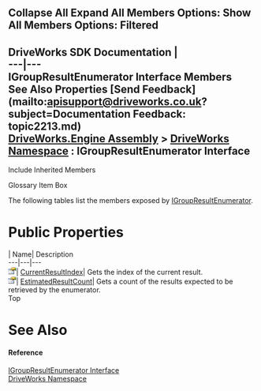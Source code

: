 Collapse All Expand All Members Options: Show All  Members Options: Filtered   
---  
DriveWorks SDK Documentation  |   
---|---  
IGroupResultEnumerator Interface Members   
See Also Properties [Send Feedback](mailto:apisupport@driveworks.co.uk?subject=Documentation Feedback: topic2213.md)  
[DriveWorks.Engine Assembly](topic2156.md) > [DriveWorks Namespace](topic2159.md) : IGroupResultEnumerator Interface  
---  
  
Include Inherited Members    


Glossary Item Box

The following tables list the members exposed by [IGroupResultEnumerator](topic2213.md).

# Public Properties

| Name| Description  
---|---|---  
![ Property](dotnetimages/Property.gif)| [CurrentResultIndex](topic2218.md)| Gets the index of the current result.   
![ Property](dotnetimages/Property.gif)| [EstimatedResultCount](topic2219.md)| Gets a count of the results expected to be retrieved by the enumerator.   
Top

# See Also

#### Reference

[IGroupResultEnumerator Interface](topic2213.md)   
[DriveWorks Namespace](topic2159.md)


